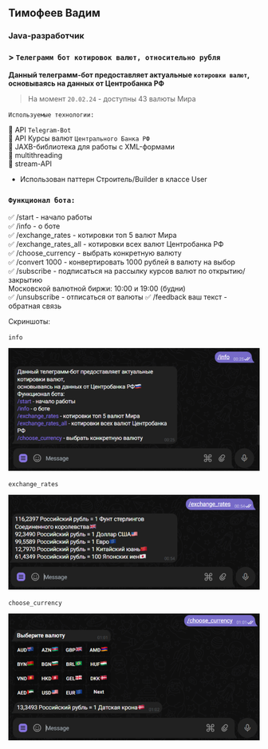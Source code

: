 ## Тимофеев Вадим

### Java-разработчик

### > `Телеграмм бот котировок валют, относительно рубля`

**Данный телеграмм-бот предоставляет актуальные `котировки валют`, 
основываясь на данных от Центробанка РФ**   

> На момент `20.02.24` - доступны 43 валюты Мира

`Используемые технологии:`

📌 API `Telegram-Bot`    
📌 API Курсы валют `Центрального Банка РФ`  
📌 JAXB-библиотека для работы с XML-формами  
📌 multithreading  
📌 stream-API  

- Использован паттерн Строитель/Builder в классе User

### `Функционал бота:`

✅ /start - начало работы  
✅ /info - о боте  
✅ /exchange_rates - котировки топ 5 валют Мира  
✅ /exchange_rates_all - котировки всех валют Центробанка РФ  
✅ /choose_currency - выбрать конкретную валюту  
✅ /convert 1000 - конвертировать 1000 рублей в валюту на выбор   
✅ /subscribe - подписаться на рассылку курсов валют по открытию/закрытию   
Московской валютной биржи: 10:00 и 19:00 (будни)   
✅ /unsubscribe - отписаться от валюты
✅ /feedback ваш текст - обратная связь

Скриншоты:  

`info`

![info](img/tlg_info.png)

`exchange_rates`

![exchange_rates](img/tlg_exchange_rates.png)

`choose_currency`

![keyboard](img/tlg_keyboard.png)

